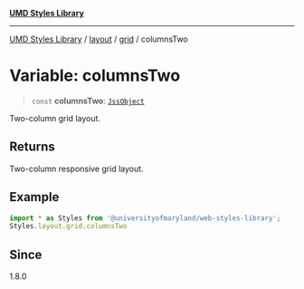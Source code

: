 [**UMD Styles Library**](../../../../README.md)

***

[UMD Styles Library](../../../../README.md) / [layout](../../../README.md) / [grid](../README.md) / columnsTwo

# Variable: columnsTwo

> `const` **columnsTwo**: [`JssObject`](../../../../utilities/namespaces/transform/type-aliases/JssObject.md)

Two-column grid layout.

## Returns

Two-column responsive grid layout.

## Example

```typescript
import * as Styles from '@universityofmaryland/web-styles-library';
Styles.layout.grid.columnsTwo
```

## Since

1.8.0
